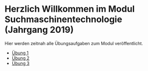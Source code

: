 # Herzlich Willkommen im Modul Suchmaschinentechnologie (Jahrgang 2019)

Hier werden zeitnah alle Übungsaufgaben zum Modul veröffentlicht.

* [Übung 1](solr-install/installation.md)
* [Übung 2](ueb2/README.md)
* [Übung 3](ueb3/README.md)
